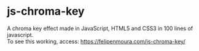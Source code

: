 js-chroma-key
=============

A chroma key effect made in JavaScript, HTML5 and CSS3 in 100 lines of javascript.
<br/>
To see this working, access: https://felipenmoura.com/js-chroma-key/
